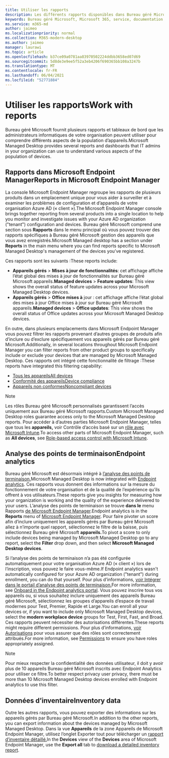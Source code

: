```yaml
---
title: Utiliser les rapports
description: Les différents rapports disponibles dans Bureau géré Microsoft
keywords: Bureau géré Microsoft, Microsoft 365, service, documentation
ms.service: m365-md
author: jaimeo
ms.localizationpriority: normal
ms.collection: M365-modern-desktop
ms.author: jaimeo
manager: laurawi
ms.topic: article
ms.openlocfilehash: b37ce09a0781aa83970502224ddbb3658ed07d69
ms.sourcegitcommit: 5d8de3e9ee5f52a3eb4206f690365bb108a3247b
ms.translationtype: MT
ms.contentlocale: fr-FR
ms.lasthandoff: 06/04/2021
ms.locfileid: "52771884"
---
```

# <a name="work-with-reports"></a><span data-ttu-id="3b64e-104">Utiliser les rapports</span><span class="sxs-lookup"><span data-stu-id="3b64e-104">Work with reports</span></span>

<span data-ttu-id="3b64e-105">Bureau géré Microsoft fournit plusieurs rapports et tableaux de bord que les administrateurs informatiques de votre organisation peuvent utiliser pour comprendre différents aspects de la population d’appareils.</span><span class="sxs-lookup"><span data-stu-id="3b64e-105">Microsoft Managed Desktop provides several reports and dashboards that IT admins in your organization can use to understand various aspects of the population of devices.</span></span> 

## <a name="reports-in-microsoft-endpoint-manager"></a><span data-ttu-id="3b64e-106">Rapports dans Microsoft Endpoint Manager</span><span class="sxs-lookup"><span data-stu-id="3b64e-106">Reports in Microsoft Endpoint Manager</span></span>

<span data-ttu-id="3b64e-107">La console Microsoft Endpoint Manager regroupe les rapports de plusieurs produits dans un emplacement unique pour vous aider à surveiller et à examiner les problèmes de configuration et d’appareils de votre organisation Azure AD (« client »).</span><span class="sxs-lookup"><span data-stu-id="3b64e-107">The Microsoft Endpoint Manager console brings together reporting from several products into a single location to help you monitor and investigate issues with your Azure AD organization ("tenant") configuration and devices.</span></span> <span data-ttu-id="3b64e-108">Bureau géré Microsoft comprend une section sous **Rapports** dans le menu principal où vous pouvez trouver des rapports spécifiques à Bureau géré Microsoft gestion des appareils que vous avez enregistrés.</span><span class="sxs-lookup"><span data-stu-id="3b64e-108">Microsoft Managed desktop has a section under **Reports** in the main menu where you can find reports specific to Microsoft Managed Desktop's management of the devices you’ve registered.</span></span>

<span data-ttu-id="3b64e-109">Ces rapports sont les suivants :</span><span class="sxs-lookup"><span data-stu-id="3b64e-109">These reports include:</span></span>
- <span data-ttu-id="3b64e-110">**Appareils gérés**  >  **Mises à jour de fonctionnalités**: cet affichage affiche l’état global des mises à jour de fonctionnalités sur Bureau géré Microsoft appareils.</span><span class="sxs-lookup"><span data-stu-id="3b64e-110">**Managed devices** > **Feature updates**: This view shows the overall status of feature updates across your Microsoft Managed Desktop devices.</span></span>
- <span data-ttu-id="3b64e-111">**Appareils gérés**  >  **Office mises à** jour : cet affichage affiche l’état global des mises à jour Office mises à jour sur Bureau géré Microsoft appareils.</span><span class="sxs-lookup"><span data-stu-id="3b64e-111">**Managed devices** > **Office updates**: This view shows the overall status of Office updates across your Microsoft Managed Desktop devices.</span></span>

<span data-ttu-id="3b64e-112">En outre, dans plusieurs emplacements dans Microsoft Endpoint Manager vous pouvez filtrer les rapports provenant d’autres groupes de produits afin d’inclure ou d’exclure spécifiquement vos appareils gérés par Bureau géré Microsoft.</span><span class="sxs-lookup"><span data-stu-id="3b64e-112">Additionally, in several locations throughout Microsoft Endpoint Manager you can filter reports from other product groups to specifically include or exclude your devices that are managed by Microsoft Managed Desktop.</span></span> <span data-ttu-id="3b64e-113">Ces rapports ont intégré cette fonctionnalité de filtrage :</span><span class="sxs-lookup"><span data-stu-id="3b64e-113">These reports have integrated this filtering capability:</span></span>

- [<span data-ttu-id="3b64e-114">Tous les appareils</span><span class="sxs-lookup"><span data-stu-id="3b64e-114">All devices</span></span>](/mem/intune/remote-actions/device-management#get-to-your-devices)
- [<span data-ttu-id="3b64e-115">Conformité des appareils</span><span class="sxs-lookup"><span data-stu-id="3b64e-115">Device compliance</span></span>](/mem/intune/fundamentals/reports#device-compliance-report-organizational)
- [<span data-ttu-id="3b64e-116">Appareils non conformes</span><span class="sxs-lookup"><span data-stu-id="3b64e-116">Noncompliant devices</span></span>](/mem/intune/fundamentals/reports#noncompliant-devices-report-operational)

> [!NOTE]
> <span data-ttu-id="3b64e-117">Les rôles Bureau géré Microsoft personnalisés garantissent l’accès uniquement aux Bureau géré Microsoft rapports.</span><span class="sxs-lookup"><span data-stu-id="3b64e-117">Custom Microsoft Managed Desktop roles guarantee access only to the Microsoft Managed Desktop reports.</span></span> <span data-ttu-id="3b64e-118">Pour accéder à d’autres parties Microsoft Endpoint Manager, telles que tous les **appareils,** voir Contrôle d’accès basé sur un [rôle avec Microsoft Intune](/mem/intune/fundamentals/role-based-access-control).</span><span class="sxs-lookup"><span data-stu-id="3b64e-118">To access other parts of Microsoft Endpoint Manager, such as **All devices**, see [Role-based access control with Microsoft Intune](/mem/intune/fundamentals/role-based-access-control).</span></span> 

## <a name="endpoint-analytics"></a><span data-ttu-id="3b64e-119">Analyse des points de terminaison</span><span class="sxs-lookup"><span data-stu-id="3b64e-119">Endpoint analytics</span></span>
<span data-ttu-id="3b64e-120">Bureau géré Microsoft est désormais intégré à [l’analyse des points de terminaison.](/mem/analytics/overview)</span><span class="sxs-lookup"><span data-stu-id="3b64e-120">Microsoft Managed Desktop is now integrated with [Endpoint analytics](/mem/analytics/overview).</span></span> <span data-ttu-id="3b64e-121">Ces rapports vous donnent des informations sur la mesure du fonctionnement de votre organisation et de la qualité de l’expérience qu’ils offrent à vos utilisateurs.</span><span class="sxs-lookup"><span data-stu-id="3b64e-121">These reports give you insights for measuring how your organization is working and the quality of the experience delivered to your users.</span></span> <span data-ttu-id="3b64e-122">L’analyse des points de terminaison se trouve **dans le** menu Rapports [de Microsoft Endpoint Manager](https://endpoint.microsoft.com/).</span><span class="sxs-lookup"><span data-stu-id="3b64e-122">Endpoint analytics is in the **Reports** menu of [Microsoft Endpoint Manager](https://endpoint.microsoft.com/).</span></span> <span data-ttu-id="3b64e-123">Pour faire pivoter un score afin d’inclure uniquement les  appareils gérés par Bureau géré Microsoft allez à n’importe quel rapport, sélectionnez le filtre de la baisse, puis sélectionnez Bureau géré Microsoft **appareils.**</span><span class="sxs-lookup"><span data-stu-id="3b64e-123">To pivot a score to only include devices being managed by Microsoft Managed Desktop go to any report, select the **Filter** drop down, and then select **Microsoft Managed Desktop devices**.</span></span>

<span data-ttu-id="3b64e-124">Si l’analyse des points de terminaison n’a pas été configurée automatiquement pour votre organisation Azure AD (« client ») lors de l’inscription, vous pouvez le faire vous-même.</span><span class="sxs-lookup"><span data-stu-id="3b64e-124">If Endpoint analytics wasn't automatically configured for your Azure AD organization ("tenant") during enrollment, you can do that yourself.</span></span> <span data-ttu-id="3b64e-125">Pour plus d’informations, [voir Intégrer dans le portail d’analyse des points de terminaison.](/mem/analytics/enroll-intune#bkmk_onboard)</span><span class="sxs-lookup"><span data-stu-id="3b64e-125">For more information, see [Onboard in the Endpoint analytics portal](/mem/analytics/enroll-intune#bkmk_onboard).</span></span> <span data-ttu-id="3b64e-126">Vous pouvez inscrire tous vos appareils ou, si vous souhaitez inclure  uniquement des appareils Bureau géré Microsoft, sélectionnez les groupes d’appareils d’espace de travail modernes pour Test, Premier, Rapide et Large.</span><span class="sxs-lookup"><span data-stu-id="3b64e-126">You can enroll all your devices or, if you want to include only Microsoft Managed Desktop devices, select the **modern workplace device** groups for Test, First, Fast, and Broad.</span></span> <span data-ttu-id="3b64e-127">Ces rapports peuvent nécessiter des autorisations différentes.</span><span class="sxs-lookup"><span data-stu-id="3b64e-127">These reports might require different permissions.</span></span> <span data-ttu-id="3b64e-128">Pour plus d’informations, [voir Autorisations](/mem/analytics/overview#permissions) pour vous assurer que des rôles sont correctement attribués.</span><span class="sxs-lookup"><span data-stu-id="3b64e-128">For more information, see [Permissions](/mem/analytics/overview#permissions) to ensure you have roles appropriately assigned.</span></span>

> [!NOTE]
> <span data-ttu-id="3b64e-129">Pour mieux respecter la confidentialité des données utilisateur, il doit y avoir plus de 10 appareils Bureau géré Microsoft inscrits avec Endpoint Analytics pour utiliser ce filtre.</span><span class="sxs-lookup"><span data-stu-id="3b64e-129">To better respect privacy user privacy, there must be more than 10 Microsoft Managed Desktop devices enrolled with Endpoint analytics to use this filter.</span></span>

 ## <a name="inventory-data"></a><span data-ttu-id="3b64e-130">Données d’inventaire</span><span class="sxs-lookup"><span data-stu-id="3b64e-130">Inventory data</span></span>

<span data-ttu-id="3b64e-131">Outre les autres rapports, vous pouvez exporter des informations sur les appareils gérés par Bureau géré Microsoft.</span><span class="sxs-lookup"><span data-stu-id="3b64e-131">In addition to the other reports, you can export information about the devices managed by Microsoft Managed Desktop.</span></span> <span data-ttu-id="3b64e-132">Dans la vue  **Appareils** de la zone Appareils  de Microsoft Endpoint Manager, utilisez l’onglet Exporter tout pour télécharger un [rapport d’inventaire détaillé.](device-inventory-report.md)</span><span class="sxs-lookup"><span data-stu-id="3b64e-132">In the **Devices** view of the **Devices** area of Microsoft Endpoint Manager, use the **Export all** tab to [download a detailed inventory report](device-inventory-report.md).</span></span>
